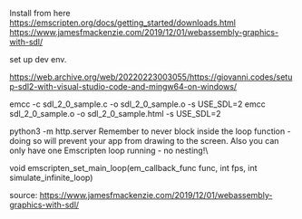 Install from here
https://emscripten.org/docs/getting_started/downloads.html
https://www.jamesfmackenzie.com/2019/12/01/webassembly-graphics-with-sdl/

set up dev env. 

https://web.archive.org/web/20220223003055/https://giovanni.codes/setup-sdl2-with-visual-studio-code-and-mingw64-on-windows/

emcc -c sdl_2_0_sample.c -o sdl_2_0_sample.o -s USE_SDL=2
emcc sdl_2_0_sample.o -o sdl_2_0_sample.html -s USE_SDL=2

 python3 -m http.server
Remember to never block inside the loop function - doing so will prevent your app from drawing to the screen. Also you can only have one Emscripten loop running - no nesting!\

void emscripten_set_main_loop(em_callback_func func, int fps, int simulate_infinite_loop)

source:
https://www.jamesfmackenzie.com/2019/12/01/webassembly-graphics-with-sdl/
